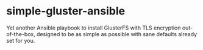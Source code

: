 # simple-gluster-ansible
Yet another Ansible playbook to install GlusterFS with TLS encryption out-of-the-box, designed to be as simple as possible with sane defaults already set for you.

